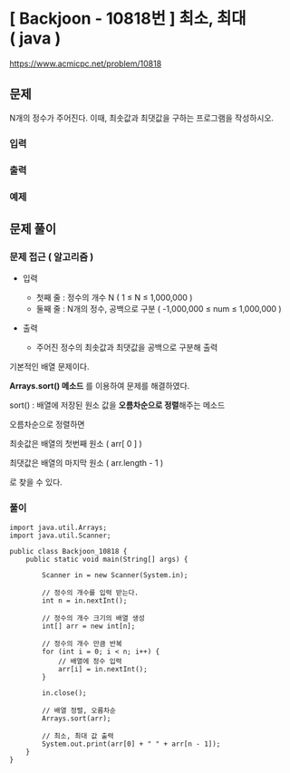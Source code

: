 # \[ Backjoon - 10818번 \] 최소, 최대 ( java )
https://www.acmicpc.net/problem/10818
## 문제
N개의 정수가 주어진다. 이때, 최솟값과 최댓값을 구하는 프로그램을 작성하시오.

### 입력
### 출력
### 예제
## 문제 풀이
### 문제 접근 ( 알고리즘 )

- 입력
	- 첫째 줄 : 정수의 개수 N ( 1 ≤ N ≤ 1,000,000 )
	- 둘째 줄 : N개의 정수, 공백으로 구분 ( -1,000,000 ≤ num ≤ 1,000,000 )
	  
- 출력
	- 주어진 정수의 최솟값과 최댓값을 공백으로 구분해 출력


기본적인 배열 문제이다. 

**Arrays.sort() 메소드** 를 이용하여 문제를 해결하였다.

sort() : 배열에 저장된 원소 값을 **오름차순으로 정렬**해주는 메소드

오름차순으로 정렬하면

최솟값은 배열의 첫번째 원소 ( arr[ 0 ] )

최댓값은 배열의 마지막 원소 ( arr.length - 1 )

로 찾을 수 있다.
### 풀이

```
import java.util.Arrays;  
import java.util.Scanner;

public class Backjoon_10818 {  
    public static void main(String[] args) {  
  
        Scanner in = new Scanner(System.in);  
          
        // 정수의 개수를 입력 받는다.  
        int n = in.nextInt();  
          
        // 정수의 개수 크기의 배열 생성  
        int[] arr = new int[n];  
          
        // 정수의 개수 만큼 반복  
        for (int i = 0; i < n; i++) {  
            // 배열에 정수 입력  
            arr[i] = in.nextInt();  
        }  
  
        in.close();  
          
        // 배열 정렬, 오름차순  
        Arrays.sort(arr);  
          
        // 최소, 최대 값 출력  
        System.out.print(arr[0] + " " + arr[n - 1]);  
    }  
}
```
